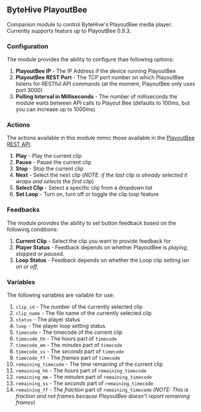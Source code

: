 ## ByteHive PlayoutBee

Companion module to control ByteHive's PlayoutBee media player. Currently supports featurs up to PlayoutBee 0.9.3.

### Configuration

The module provides the ability to configure thae following options:

1. **PlayoutBee IP** - The IP Address if the device running PlayoutBee
2. **PlayoutBee REST Port** - The TCP port number on which PlayoutBee listens for RESTful API commands (at the moment, PlayoutBee only uses port 3000)
3. **Polling Interval in Milliseconds** - The number of milliseconds the module waits between API calls to Playout Bee (defaults to 100ms, but you can increase up to 1000ms)

### Actions

The actions available in this module mimic those available in the [PlayoutBee REST API](https://docs.playoutbee.com/api).

1. **Play** - Play the current clip
2. **Pause** - Pause the current clip
3. **Stop** - Stop the current clip
4. **Next** - Select the next clip (_NOTE: if the last clip is already selected it wraps and selects the first clip_)
5. **Select Clip** - Select a specific clip from a dropdown list
6. **Set Loop** - Turn on, turn off or toggle the clip loop feature

### Feedbacks

The module provides the ability to set button feedback based on the following conditions:

1. **Current Clip** - Select the clip you want to provide feedback for
2. **Player Status** - Feedback depends on whether PlayoutBee is _playing_, _stopped_ or _paused_.
3. **Loop Status** - Feedback depends on whether the Loop clip setting isn _on_ or _off_.

### Variables

The following variables are vailable for use:

1. `clip_id` - The number of the currently selected clip
2. `clip_name` - The file name of the currently selected clip
3. `status` - The player status
4. `loop` - The player loop setting status
5. `timecode` - The timecode of the current clip
6. `timecode_hh` - The _hours_ part of `timecode`
7. `timecode_mm` - The _minutes_ part of `timecode`
8. `timecode_ss` - The _seconds_ part of `timecode`
9. `timecode_ff` - The _frames_ part of `timecode`
10. `remaining_timecode` - The time remaining of the current clip
11. `remaining_hh` - The _hours_ part of `remaining_timecode`
12. `remaining_mm` - The _minutes_ part of `remaining_timecode`
13. `remaining_ss` - The _seconds_ part of `remaining_timecode`
14. `remaining_ff` - The _fraction_ part of `remaining_timecode` (_NOTE: This is fraction and not frames because PlayoutBee doesn't report remaining frames_)

